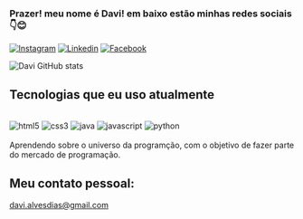 ### Prazer! meu nome é Davi! em baixo estão minhas redes sociais👇😊

[![Instagram](https://img.shields.io/badge/Instagram-E4405F?style=for-the-badge&logo=instagram&logoColor=white)](https://www.instagram.com/davikappa/)
[![Linkedin](https://img.shields.io/badge/LinkedIn-0077B5?style=for-the-badge&logo=linkedin&logoColor=white)](https://www.linkedin.com/in/davi-alves-26686b177/)
[![Facebook](https://img.shields.io/badge/Facebook-1877F2?style=for-the-badge&logo=facebook&logoColor=white)](https://www.facebook.com/davialveslimadias)

![Davi GitHub stats](https://github-readme-stats.vercel.app/api?username=Ellie72&hide=contribs,prs)

## Tecnologias que eu uso atualmente

<div style="display: inline_block"></br>
  <img aling="center" alt="html5" src="https://img.shields.io/badge/HTML5-E34F26?style=for-the-badge&logo=html5&logoColor=whit"/>
  <img aling="center" alt="css3" src="https://img.shields.io/badge/CSS3-1572B6?style=for-the-badge&logo=css3&logoColor=white"/>
  <img aling="center" alt="java" src="https://img.shields.io/badge/Java-ED8B00?style=for-the-badge&logo=java&logoColor=white"/>
  <img aling="center" alt="javascript" src="https://img.shields.io/badge/JavaScript-F7DF1E?style=for-the-badge&logo=javascript&logoColor=black"/>
  <img aling="center" alt="python" src="https://img.shields.io/badge/Python-14354C?style=for-the-badge&logo=python&logoColor=white"/>
</div>
</br>
Aprendendo sobre o universo da programção, com o objetivo de fazer parte do mercado de programação.</br>

## Meu contato pessoal:
davi.alvesdias@gmail.com
